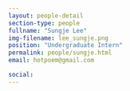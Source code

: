 ```yaml
---
layout: people-detail
section-type: people
fullname: "Sungje Lee"
img-filename: lee_sungje.png
position: "Undergraduate Intern"
permalink: people/sungje.html
email: hotpoem@gmail.com

social:
---
```

